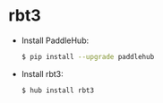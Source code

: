 # rbt3
* Install PaddleHub: 

    ```bash
    $ pip install --upgrade paddlehub
    ```

* Install rbt3: 

    ```bash
    $ hub install rbt3
    ```

